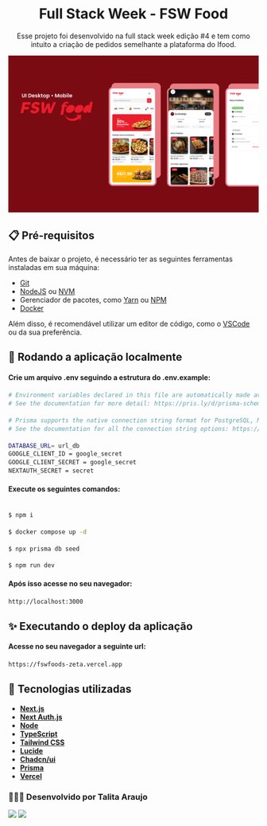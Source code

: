 <div align="center">

# Full Stack Week - FSW Food

Esse projeto foi desenvolvido na full stack week edição #4 e tem como intuito a criação de pedidos semelhante a plataforma do Ifood.

</div>

![preview img](/public/Capa.png)

## 📋 Pré-requisitos

Antes de baixar o projeto, é necessário ter as seguintes ferramentas instaladas em sua máquina:

- [Git](https://git-scm.com)
- [NodeJS](https://nodejs.org/en/) ou [NVM](https://github.com/nvm-sh/nvm)
- Gerenciador de pacotes, como [Yarn](https://yarnpkg.com/) ou [NPM](https://www.npmjs.com/)
- [Docker](https://docs.docker.com/desktop/install/windows-install/)

Além disso, é recomendável utilizar um editor de código, como o [VSCode](https://code.visualstudio.com/) ou da sua preferência.

## 🔧 Rodando a aplicação localmente

#### Crie um arquivo .env seguindo a estrutura do .env.example:

```bash
# Environment variables declared in this file are automatically made available to Prisma.
# See the documentation for more detail: https://pris.ly/d/prisma-schema#accessing-environment-variables-from-the-schema

# Prisma supports the native connection string format for PostgreSQL, MySQL, SQLite, SQL Server, MongoDB and CockroachDB.
# See the documentation for all the connection string options: https://pris.ly/d/connection-strings

DATABASE_URL= url_db
GOOGLE_CLIENT_ID = google_secret
GOOGLE_CLIENT_SECRET = google_secret
NEXTAUTH_SECRET = secret

```

#### Execute os seguintes comandos:

```bash

$ npm i

$ docker compose up -d

$ npx prisma db seed

$ npm run dev

```

#### Após isso acesse no seu navegador:

```bash
http://localhost:3000
```

## ✨ Executando o deploy da aplicação

#### Acesse no seu navegador a seguinte url:

```bash
https://fswfoods-zeta.vercel.app
```

## 🎯 Tecnologias utilizadas

- **[Next.js](https://nextjs.org/)**
- **[Next Auth.js](https://next-auth.js.org/)**
- **[Node](https://nodejs.org/en/)**
- **[TypeScript](https://www.typescriptlang.org/)**
- **[Tailwind CSS](https://tailwindcss.com/)**
- **[Lucide](https://lucide.dev/)**
- **[Chadcn/ui](https://ui.shadcn.com/)**
- **[Prisma](https://www.prisma.io/)**
- **[Vercel](https://vercel.com/)**

### 👩🏽‍💻 Desenvolvido por Talita Araujo

<div align="left">
  <a href = "mailto:talitacumi.araujo@gmail.com"><img src="https://img.shields.io/badge/-Gmail-db4a39?style=for-the-badge&logo=gmail&logoColor=white"></a>
  <a href="https://www.linkedin.com/in/talitaaraujodev" target="_blank"><img src="https://img.shields.io/badge/LinkedIn-0077B5?style=for-the-badge&logo=linkedin&logoColor=white"></a>
</div>
